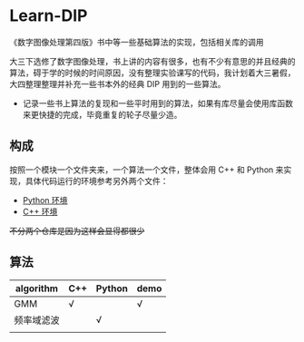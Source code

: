 # Learn-DIP

《数字图像处理第四版》书中等一些基础算法的实现，包括相关库的调用

大三下选修了数字图像处理，书上讲的内容有很多，也有不少有意思的并且经典的算法，碍于学的时候的时间原因，没有整理实验课写的代码，我计划着大三暑假，大四整理整理并补充一些书本外的经典 DIP 用到的一些算法。

- 记录一些书上算法的复现和一些平时用到的算法，如果有库尽量会使用库函数来更快捷的完成，毕竟重复的轮子尽量少造。

## 构成

按照一个模块一个文件夹来，一个算法一个文件，整体会用 C++ 和 Python 来实现，具体代码运行的环境参考另外两个文件：
- [Python 环境](./env_Python.md)
- [C++ 环境](./env_CXX.md)

~~不分两个仓库是因为这样会显得都很少~~

## 算法

|algorithm|C++|Python|demo|
|--|--|--|--|
|GMM|√||√|
|频率域滤波||√||
|||||